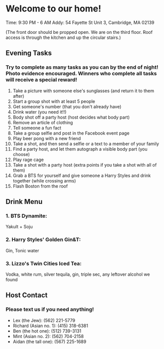 # Welcome to our home! 
Time: 9:30 PM - 6 AM 
Addy: 54 Fayette St Unit 3, Cambridge, MA 02139

(The front door should be propped open.  We are on the third floor.  Roof access is through the kitchen and up the circular stairs.)

## Evening Tasks
### Try to complete as many tasks as you can by the end of night! Photo evidence encouraged.  Winners who complete all tasks will receive a special reward! 
1. Take a picture with someone else's sunglasses (and return it to them after) 
2. Start a group shot with at least 5 people
3. Get someone's number (that you don't already have) 
4. Drink water (you need it!!) 
5. Body shot off a party host (host decides what body part) 
6. Remove an article of clothing 
7. Tell someone a fun fact
8. Take a group selfie and post in the Facebook event page
9. Play beer pong with a new friend
10. Take a shot, and then send a selfie or a text to a member of your family 
11. Find a party host, and let them autograph a visible body part (you choose) 
12. Play rage cage 
13. Take a shot with a party host (extra points if you take a shot with all of them)
14. Grab a BTS for yourself and give someone a Harry Styles and drink together (while crossing arms)
15. Flash Boston from the roof  


## Drink Menu 
### 1. BTS Dynamite: 
Yakult + Soju

### 2. Harry Styles' Golden Gin&T:
Gin, Tonic water 

### 3. Lizzo's Twin Cities Iced Tea:
Vodka, white rum, silver tequila, gin, triple sec, any leftover alcohol we found


## Host Contact 
### Please text us if you need anything! 
- Lex (the Jew): (562) 221-5779
- Richard (Asian no. 1): (415) 318-6381
- Ben (the hot one): (512) 739-3131
- Mint (Asian no. 2): (562) 704-2158
- Aidan (the tall one): (567) 225-1689
